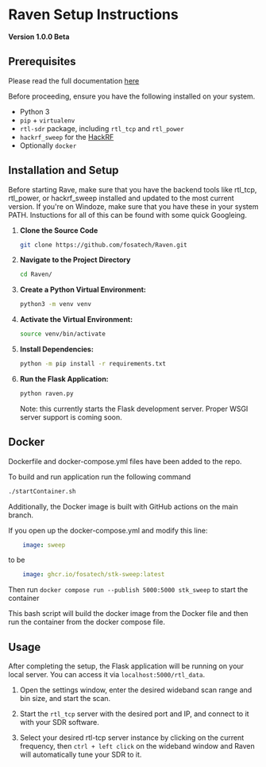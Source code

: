 
# Raven Setup Instructions

**Version 1.0.0 Beta**

## Prerequisites

Please read the full documentation [here](https://www.fosa-tech.com/sdr-resource-pages/using-raven)

Before proceeding, ensure you have the following installed on your system.
- Python 3
- `pip` + `virtualenv`
- `rtl-sdr` package, including `rtl_tcp` and `rtl_power`
- `hackrf_sweep` for the [HackRF](https://github.com/greatscottgadgets/hackrf)
-  Optionally `docker`

## Installation and Setup

Before starting Rave, make sure that you have the backend tools like rtl_tcp, rtl_power, or hackrf_sweep installed and updated to the most current version. If you're on Windoze, make sure that you have these in your system PATH. Instuctions for all of this can be found with some quick Googleing. 

1. **Clone the Source Code**
   ```bash
   git clone https://github.com/fosatech/Raven.git
   ```

2. **Navigate to the Project Directory**
   ```bash
   cd Raven/
   ```

3. **Create a Python Virtual Environment:**
   ```bash
   python3 -m venv venv
   ```

4. **Activate the Virtual Environment:**
   ```bash
   source venv/bin/activate
   ```

5. **Install Dependencies:**
   ```bash
   python -m pip install -r requirements.txt
   ```

6. **Run the Flask Application:**
   ```bash
   python raven.py
   ```
   Note: this currently starts the Flask development server. Proper WSGI server support is coming soon.

## Docker

Dockerfile and docker-compose.yml files have been added to the repo.

To build and run application run the following command
```bash
./startContainer.sh
```

Additionally, the Docker image is built with GitHub actions on the main branch.

If you open up the docker-compose.yml and modify this line:

```yml
    image: sweep
```

to be

```yml
    image: ghcr.io/fosatech/stk-sweep:latest
```

Then run `docker compose run --publish 5000:5000 stk_sweep` to start the container

This bash script will build the docker image from the Docker file and then run the container from the docker compose file.

## Usage

After completing the setup, the Flask application will be running on your local server. You can access it via `localhost:5000/rtl_data`.

1. Open the settings window, enter the desired wideband scan range and bin size, and start the scan.

2. Start the `rtl_tcp` server with the desired port and IP, and connect to it with your SDR software.

3. Select your desired rtl-tcp server instance by clicking on the current frequency, then `ctrl + left click` on the wideband window and Raven will automatically tune your SDR to it.
